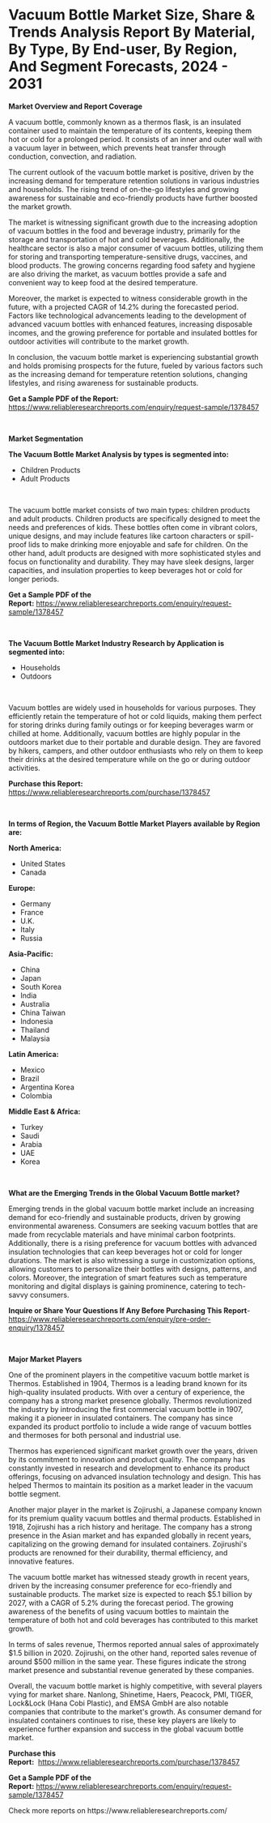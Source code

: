 <p><h1>Vacuum Bottle Market Size, Share & Trends Analysis Report By Material, By Type, By End-user, By Region, And Segment Forecasts, 2024 - 2031</h1></p><p><strong>Market Overview and Report Coverage</strong></p>
<p><p>A vacuum bottle, commonly known as a thermos flask, is an insulated container used to maintain the temperature of its contents, keeping them hot or cold for a prolonged period. It consists of an inner and outer wall with a vacuum layer in between, which prevents heat transfer through conduction, convection, and radiation.</p><p>The current outlook of the vacuum bottle market is positive, driven by the increasing demand for temperature retention solutions in various industries and households. The rising trend of on-the-go lifestyles and growing awareness for sustainable and eco-friendly products have further boosted the market growth.</p><p>The market is witnessing significant growth due to the increasing adoption of vacuum bottles in the food and beverage industry, primarily for the storage and transportation of hot and cold beverages. Additionally, the healthcare sector is also a major consumer of vacuum bottles, utilizing them for storing and transporting temperature-sensitive drugs, vaccines, and blood products. The growing concerns regarding food safety and hygiene are also driving the market, as vacuum bottles provide a safe and convenient way to keep food at the desired temperature.</p><p>Moreover, the market is expected to witness considerable growth in the future, with a projected CAGR of 14.2% during the forecasted period. Factors like technological advancements leading to the development of advanced vacuum bottles with enhanced features, increasing disposable incomes, and the growing preference for portable and insulated bottles for outdoor activities will contribute to the market growth.</p><p>In conclusion, the vacuum bottle market is experiencing substantial growth and holds promising prospects for the future, fueled by various factors such as the increasing demand for temperature retention solutions, changing lifestyles, and rising awareness for sustainable products.</p></p>
<p><strong>Get a Sample PDF of the Report:</strong> <a href="https://www.reliableresearchreports.com/enquiry/request-sample/1378457">https://www.reliableresearchreports.com/enquiry/request-sample/1378457</a></p>
<p>&nbsp;</p>
<p><strong>Market Segmentation</strong></p>
<p><strong>The Vacuum Bottle Market Analysis by types is segmented into:</strong></p>
<p><ul><li>Children Products</li><li>Adult Products</li></ul></p>
<p>&nbsp;</p>
<p><p>The vacuum bottle market consists of two main types: children products and adult products. Children products are specifically designed to meet the needs and preferences of kids. These bottles often come in vibrant colors, unique designs, and may include features like cartoon characters or spill-proof lids to make drinking more enjoyable and safe for children. On the other hand, adult products are designed with more sophisticated styles and focus on functionality and durability. They may have sleek designs, larger capacities, and insulation properties to keep beverages hot or cold for longer periods.</p></p>
<p><strong>Get a Sample PDF of the Report:</strong>&nbsp;<a href="https://www.reliableresearchreports.com/enquiry/request-sample/1378457">https://www.reliableresearchreports.com/enquiry/request-sample/1378457</a></p>
<p>&nbsp;</p>
<p><strong>The Vacuum Bottle Market Industry Research by Application is segmented into:</strong></p>
<p><ul><li>Households</li><li>Outdoors</li></ul></p>
<p>&nbsp;</p>
<p><p>Vacuum bottles are widely used in households for various purposes. They efficiently retain the temperature of hot or cold liquids, making them perfect for storing drinks during family outings or for keeping beverages warm or chilled at home. Additionally, vacuum bottles are highly popular in the outdoors market due to their portable and durable design. They are favored by hikers, campers, and other outdoor enthusiasts who rely on them to keep their drinks at the desired temperature while on the go or during outdoor activities.</p></p>
<p><strong>Purchase this Report:</strong>&nbsp; <a href="https://www.reliableresearchreports.com/purchase/1378457">https://www.reliableresearchreports.com/purchase/1378457</a></p>
<p>&nbsp;</p>
<p><strong>In terms of Region, the Vacuum Bottle Market Players available by Region are:</strong></p>
<p>
    <p> <strong> North America: </strong>
        <ul>
            <li>United States</li>
            <li>Canada</li>
        </ul>
        </p> 
    <p> <strong> Europe: </strong>
        <ul>
            <li>Germany</li>
            <li>France</li>
            <li>U.K.</li>
            <li>Italy</li>
            <li>Russia</li>
        </ul>
        </p> 
    <p> <strong> Asia-Pacific: </strong>
        <ul>
            <li>China</li>
            <li>Japan</li>
            <li>South Korea</li>
            <li>India</li>
            <li>Australia</li>
            <li>China Taiwan</li>
            <li>Indonesia</li>
            <li>Thailand</li>
            <li>Malaysia</li>
        </ul>
        </p> 
    <p> <strong> Latin America: </strong>
        <ul>
            <li>Mexico</li>
            <li>Brazil</li>
            <li>Argentina Korea</li>
            <li>Colombia</li>
        </ul>
        </p> 
    <p> <strong> Middle East & Africa: </strong>
        <ul>
            <li>Turkey</li>
            <li>Saudi</li>
            <li>Arabia</li>
            <li>UAE</li>
            <li>Korea</li>
        </ul>
    </p>
    </p>
<p>&nbsp;</p>
<p><strong>What are the Emerging Trends in the Global Vacuum Bottle market?</strong></p>
<p><p>Emerging trends in the global vacuum bottle market include an increasing demand for eco-friendly and sustainable products, driven by growing environmental awareness. Consumers are seeking vacuum bottles that are made from recyclable materials and have minimal carbon footprints. Additionally, there is a rising preference for vacuum bottles with advanced insulation technologies that can keep beverages hot or cold for longer durations. The market is also witnessing a surge in customization options, allowing customers to personalize their bottles with designs, patterns, and colors. Moreover, the integration of smart features such as temperature monitoring and digital displays is gaining prominence, catering to tech-savvy consumers.</p></p>
<p><strong>Inquire or Share Your Questions If Any Before Purchasing This Report</strong>- <a href="https://www.reliableresearchreports.com/enquiry/pre-order-enquiry/1378457">https://www.reliableresearchreports.com/enquiry/pre-order-enquiry/1378457</a></p>
<p>&nbsp;</p>
<p><strong>Major Market Players</strong></p>
<p><p>One of the prominent players in the competitive vacuum bottle market is Thermos. Established in 1904, Thermos is a leading brand known for its high-quality insulated products. With over a century of experience, the company has a strong market presence globally. Thermos revolutionized the industry by introducing the first commercial vacuum bottle in 1907, making it a pioneer in insulated containers. The company has since expanded its product portfolio to include a wide range of vacuum bottles and thermoses for both personal and industrial use.</p><p>Thermos has experienced significant market growth over the years, driven by its commitment to innovation and product quality. The company has constantly invested in research and development to enhance its product offerings, focusing on advanced insulation technology and design. This has helped Thermos to maintain its position as a market leader in the vacuum bottle segment.</p><p>Another major player in the market is Zojirushi, a Japanese company known for its premium quality vacuum bottles and thermal products. Established in 1918, Zojirushi has a rich history and heritage. The company has a strong presence in the Asian market and has expanded globally in recent years, capitalizing on the growing demand for insulated containers. Zojirushi's products are renowned for their durability, thermal efficiency, and innovative features.</p><p>The vacuum bottle market has witnessed steady growth in recent years, driven by the increasing consumer preference for eco-friendly and sustainable products. The market size is expected to reach $5.1 billion by 2027, with a CAGR of 5.2% during the forecast period. The growing awareness of the benefits of using vacuum bottles to maintain the temperature of both hot and cold beverages has contributed to this market growth.</p><p>In terms of sales revenue, Thermos reported annual sales of approximately $1.5 billion in 2020. Zojirushi, on the other hand, reported sales revenue of around $500 million in the same year. These figures indicate the strong market presence and substantial revenue generated by these companies.</p><p>Overall, the vacuum bottle market is highly competitive, with several players vying for market share. Nanlong, Shinetime, Haers, Peacock, PMI, TIGER, Lock&Lock (Hana Cobi Plastic), and EMSA GmbH are also notable companies that contribute to the market's growth. As consumer demand for insulated containers continues to rise, these key players are likely to experience further expansion and success in the global vacuum bottle market.</p></p>
<p><strong>Purchase this Report:</strong>&nbsp;&nbsp;<a href="https://www.reliableresearchreports.com/purchase/1378457">https://www.reliableresearchreports.com/purchase/1378457</a></p>
<p></p>
<p><strong>Get a Sample PDF of the Report:</strong>&nbsp;<a href="https://www.reliableresearchreports.com/enquiry/request-sample/1378457">https://www.reliableresearchreports.com/enquiry/request-sample/1378457</a></p>
<p>Check more reports on https://www.reliableresearchreports.com/</p>